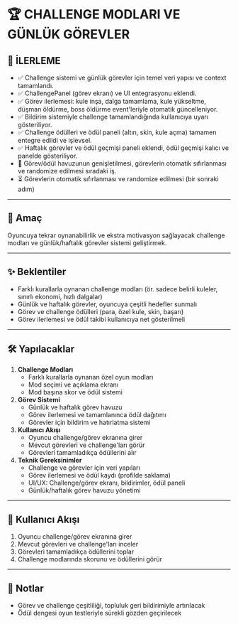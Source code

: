 # 🏆 CHALLENGE MODLARI VE GÜNLÜK GÖREVLER

## 🚦 İLERLEME
- ✅ Challenge sistemi ve günlük görevler için temel veri yapısı ve context tamamlandı.
- ✅ ChallengePanel (görev ekranı) ve UI entegrasyonu eklendi.
- ✅ Görev ilerlemesi: kule inşa, dalga tamamlama, kule yükseltme, düşman öldürme, boss öldürme event'leriyle otomatik güncelleniyor.
- ✅ Bildirim sistemiyle challenge tamamlandığında kullanıcıya uyarı gösteriliyor.
- ✅ Challenge ödülleri ve ödül paneli (altın, skin, kule açma) tamamen entegre edildi ve işlevsel.
- ✅ Haftalık görevler ve ödül geçmişi paneli eklendi, ödül geçmişi kalıcı ve panelde gösteriliyor.
- 🔄 Görev/ödül havuzunun genişletilmesi, görevlerin otomatik sıfırlanması ve randomize edilmesi sıradaki iş.
- ⏳ Görevlerin otomatik sıfırlanması ve randomize edilmesi (bir sonraki adım)

---

## 🎯 Amaç
Oyuncuya tekrar oynanabilirlik ve ekstra motivasyon sağlayacak challenge modları ve günlük/haftalık görevler sistemi geliştirmek.

---

## ✨ Beklentiler
- Farklı kurallarla oynanan challenge modları (ör. sadece belirli kuleler, sınırlı ekonomi, hızlı dalgalar)
- Günlük ve haftalık görevler, oyuncuya çeşitli hedefler sunmalı
- Görev ve challenge ödülleri (para, özel kule, skin, başarı)
- Görev ilerlemesi ve ödül takibi kullanıcıya net gösterilmeli

---

## 🛠️ Yapılacaklar
1. **Challenge Modları**
   - Farklı kurallarla oynanan özel oyun modları
   - Mod seçimi ve açıklama ekranı
   - Mod başına skor ve ödül sistemi
2. **Görev Sistemi**
   - Günlük ve haftalık görev havuzu
   - Görev ilerlemesi ve tamamlanınca ödül dağıtımı
   - Görevler için bildirim ve hatırlatma sistemi
3. **Kullanıcı Akışı**
   - Oyuncu challenge/görev ekranına girer
   - Mevcut görevleri ve challenge'ları görür
   - Görevleri tamamladıkça ödüllerini alır
4. **Teknik Gereksinimler**
   - Challenge ve görevler için veri yapıları
   - Görev ilerlemesi ve ödül kaydı (profilde saklama)
   - UI/UX: Challenge/görev ekranı, bildirimler, ödül paneli
   - Günlük/haftalık görev havuzu yönetimi

---

## 👤 Kullanıcı Akışı
1. Oyuncu challenge/görev ekranına girer
2. Mevcut görevleri ve challenge'ları inceler
3. Görevleri tamamladıkça ödüllerini toplar
4. Challenge modlarında skorunu ve ödüllerini görür

---

## 📝 Notlar
- Görev ve challenge çeşitliliği, topluluk geri bildirimiyle artırılacak
- Ödül dengesi oyun testleriyle sürekli gözden geçirilecek 